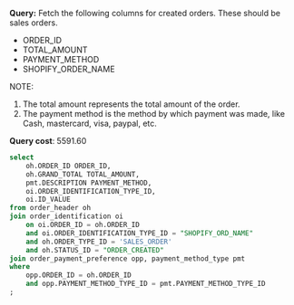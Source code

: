 **Query:** Fetch the following columns for created orders. These should be sales orders.

- ORDER_ID
- TOTAL_AMOUNT
- PAYMENT_METHOD
- SHOPIFY_ORDER_NAME

NOTE:

1. The total amount represents the total amount of the order.
2. The payment method is the method by which payment was made, like Cash, mastercard, visa, paypal, etc.

**Query cost**: 5591.60

```sql
select
	oh.ORDER_ID ORDER_ID,
	oh.GRAND_TOTAL TOTAL_AMOUNT,
	pmt.DESCRIPTION PAYMENT_METHOD,
	oi.ORDER_IDENTIFICATION_TYPE_ID,
	oi.ID_VALUE
from order_header oh
join order_identification oi
	on oi.ORDER_ID = oh.ORDER_ID
	and oi.ORDER_IDENTIFICATION_TYPE_ID = "SHOPIFY_ORD_NAME"
	and oh.ORDER_TYPE_ID = 'SALES_ORDER'
	and oh.STATUS_ID = "ORDER_CREATED"
join order_payment_preference opp, payment_method_type pmt
where
	opp.ORDER_ID = oh.ORDER_ID
	and opp.PAYMENT_METHOD_TYPE_ID = pmt.PAYMENT_METHOD_TYPE_ID
;
```
